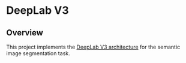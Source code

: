# DeepLab V3

## Overview
This project implements the [DeepLab V3 architecture](https://arxiv.org/abs/1706.05587) for the semantic image segmentation task.
